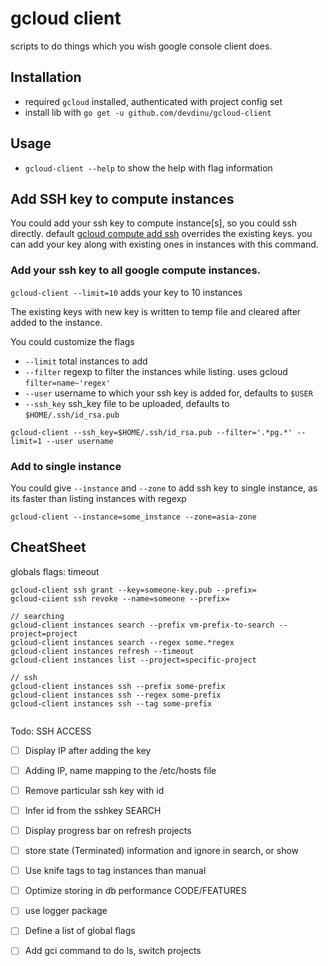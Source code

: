 # gcloud client

 scripts to do things which you wish google console client does.

## Installation
- required `gcloud` installed, authenticated with project config set
- install lib with `go get -u github.com/devdinu/gcloud-client`

## Usage
- `gcloud-client --help` to show the help with flag information

## Add SSH key to compute instances

You could add your ssh key to compute instance[s], so you could ssh directly. default [gcloud compute add ssh](https://cloud.google.com/compute/docs/instances/adding-removing-ssh-keys) overrides the existing keys.
you can add your key along with existing ones in instances with this command.

### Add your ssh key to all google compute instances.
`gcloud-client --limit=10` adds your key to 10 instances

The existing keys with new key is written to temp file and cleared after added to the instance.

You could customize the flags
- `--limit` total instances to add
- `--filter` regexp to filter the instances while listing. uses gcloud `filter=name~'regex'`
- `--user` username to which your ssh key is added for, defaults to `$USER`
- `--ssh_key` ssh_key file to be uploaded, defaults to `$HOME/.ssh/id_rsa.pub`


```
gcloud-client --ssh_key=$HOME/.ssh/id_rsa.pub --filter='.*pg.*' --limit=1 --user username
```

### Add to single instance
You could give `--instance` and `--zone` to add ssh key to single instance, as its faster than listing instances with regexp

```
gcloud-client --instance=some_instance --zone=asia-zone

```


## CheatSheet
globals flags:
timeout

```
gcloud-client ssh grant --key=someone-key.pub --prefix=
gcloud-ciient ssh revoke --name=someone --prefix=

// searching
gcloud-client instances search --prefix vm-prefix-to-search --project=project
gcloud-client instances search --regex some.*regex
gcloud-client instances refresh --timeout
gcloud-client instances list --project=specific-project

// ssh
gcloud-client instances ssh --prefix some-prefix
gcloud-client instances ssh --regex some-prefix
gcloud-client instances ssh --tag some-prefix
 
```


Todo:
SSH ACCESS
* [ ] Display IP after adding the key
* [ ] Adding IP, name mapping to the /etc/hosts file
* [ ] Remove particular ssh key with id
* [ ] Infer id from the sshkey
SEARCH
* [ ] Display progress bar on refresh projects
* [ ] store state (Terminated) information and ignore in search, or show
* [ ] Use knife tags to tag instances than manual
* [ ] Optimize storing in db performance
CODE/FEATURES
* [ ] use logger package
* [ ] Define a list of global flags
* [ ] Add gci command to do ls, switch projects

